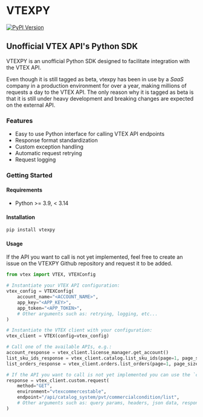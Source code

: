 # VTEXPY
[![PyPI Version](https://img.shields.io/pypi/v/vtexpy.svg)](https://pypi.python.org/pypi/vtexpy)

## Unofficial VTEX API's Python SDK

VTEXPY is an unofficial Python SDK designed to facilitate integration with the VTEX API.

Even though it is still tagged as beta, vtexpy has been in use by a _SaaS_ company in a
production environment for over a year, making millions of requests a day to the VTEX
API. The only reason why it is tagged as beta is that it is still under heavy
development and breaking changes are expected on the external API.

### Features

- Easy to use Python interface for calling VTEX API endpoints
- Response format standardization
- Custom exception handling
- Automatic request retrying
- Request logging

### Getting Started

#### Requirements

- Python >= 3.9, < 3.14

#### Installation

```bash
pip install vtexpy
```

#### Usage

If the API you want to call is not yet implemented, feel free to create an issue on the
VTEXPY Github repository and request it to be added.

```python
from vtex import VTEX, VTEXConfig

# Instantiate your VTEX API configuration:
vtex_config = VTEXConfig(
    account_name="<ACCOUNT_NAME>",
    app_key="<APP_KEY>",
    app_token="<APP_TOKEN>",
    # Other arguments such as: retrying, logging, etc...
)

# Instantiate the VTEX client with your configuration:
vtex_client = VTEX(config=vtex_config)

# Call one of the available APIs, e.g.:
account_response = vtex_client.license_manager.get_account()
list_sku_ids_response = vtex_client.catalog.list_sku_ids(page=1, page_size=1000)
list_orders_response = vtex_client.orders.list_orders(page=1, page_size=100)

# If the API you want to call is not yet implemented you can use the `custom` API.
response = vtex_client.custom.request(
    method="GET",
    environment="vtexcommercestable",
    endpoint="/api/catalog_system/pvt/commercialcondition/list",
    # Other arguments such as: query params, headers, json data, response class, etc...
)
```
